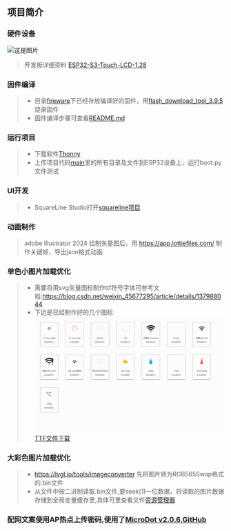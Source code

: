 ## 项目简介

### 硬件设备
![这是图片](https://www.waveshare.net/photo/development-board/ESP32-S3-Touch-LCD-1.28-B/ESP32-S3-Touch-LCD-1.28-B-1.jpg)
>开发板详细资料 [ESP32-S3-Touch-LCD-1.28](https://www.waveshare.net/wiki/ESP32-S3-Touch-LCD-1.28)
### 固件编译
>- 目录[fireware](./fireware)下已经存放编译好的固件，用[flash_download_tool_3.9.5](https://www.espressif.com/sites/default/files/tools/flash_download_tool_3.9.5.zip)烧录固件
>- 固件编译步骤可查看[README.md](./fireware/README.md)
### 运行项目
>- 下载软件[Thonny](https://objects.githubusercontent.com/github-production-release-asset-2e65be/163728962/ac488763-b0bb-4412-9dec-757bde673849?X-Amz-Algorithm=AWS4-HMAC-SHA256&X-Amz-Credential=releaseassetproduction%2F20240531%2Fus-east-1%2Fs3%2Faws4_request&X-Amz-Date=20240531T100214Z&X-Amz-Expires=300&X-Amz-Signature=4bdeef57906a6cdbc2b380348c2df3219d4b4620098a0d72873a712a3b0679ac&X-Amz-SignedHeaders=host&actor_id=69035246&key_id=0&repo_id=163728962&response-content-disposition=attachment%3B%20filename%3Dthonny-4.1.4.exe&response-content-type=application%2Foctet-stream)
>- 上传项目代码[main](./main)里的所有目录及文件到ESP32设备上，运行boot.py文件测试
### UI开发
>- SquareLine Studio打开[squareline项目](./squareline)
### 动画制作
>adobe Illustrator 2024 绘制矢量图后，用 https://app.lottiefiles.com/ 制作关键帧，导出json格式动画
### 单色小图片加载优化
>- 需要将用svg矢量图标制作ttf符号字体可参考文档:https://blog.csdn.net/weixin_45677295/article/details/137988044
>- 下边是已经制作好的几个图标
![这是图片](./design/icons.png)
[TTF文件下载](./design/iconfont.ttf)

### 大彩色图片加载优化
>- https://lvgl.io/tools/imageconverter 先将图片转为RGB565Swap格式的.bin文件
>- 从文件中按二进制读取.bin文件,要seek(1)一位数据，将读取的图片数据存储到全局变量缓存里,具体可里查看文件[资源管理器](./main/ui/resource_manager.py)
### 配网文案使用AP热点上传密码,使用了[MicroDot v2.0.6,GitHub](https://github.com/miguelgrinberg/microdot/blob/v2.0.6/src/microdot/microdot.py)